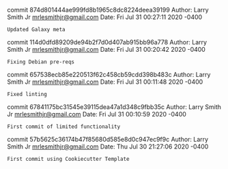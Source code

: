 commit 874d801444ae999fd8b1965c8dc8224deea39199
Author: Larry Smith Jr <mrlesmithjr@gmail.com>
Date:   Fri Jul 31 00:27:11 2020 -0400

    Updated Galaxy meta

commit 114d0dfd89209de94b2f7d0d407ab915bb96a778
Author: Larry Smith Jr <mrlesmithjr@gmail.com>
Date:   Fri Jul 31 00:20:42 2020 -0400

    Fixing Debian pre-reqs

commit 657538ecb85e220513f62c458cb59cdd398b483c
Author: Larry Smith Jr <mrlesmithjr@gmail.com>
Date:   Fri Jul 31 00:11:48 2020 -0400

    Fixed linting

commit 67841175bc31545e39115dea47a1d348c9fbb35c
Author: Larry Smith Jr <mrlesmithjr@gmail.com>
Date:   Fri Jul 31 00:10:59 2020 -0400

    First commit of limited functionality

commit 57b5625c36174b47f85680d585e8d0c947ec9f9c
Author: Larry Smith Jr <mrlesmithjr@gmail.com>
Date:   Thu Jul 30 21:27:06 2020 -0400

    First commit using Cookiecutter Template
